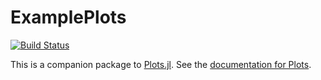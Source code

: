 # ExamplePlots

[![Build Status](https://travis-ci.org/tbreloff/ExamplePlots.jl.svg?branch=master)](https://travis-ci.org/tbreloff/ExamplePlots.jl)

This is a companion package to [Plots.jl](https://github.com/tbreloff/Plots.jl).  See the [documentation for Plots](https://juliaplots.github.io/).
